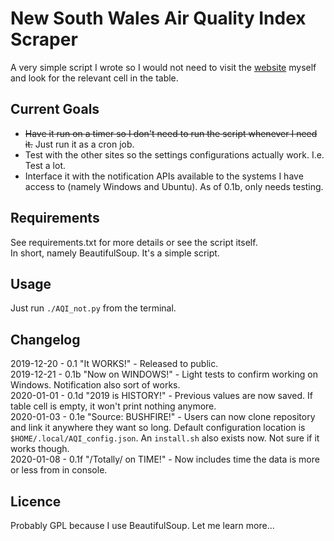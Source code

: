 # New South Wales Air Quality Index Scraper

A very simple script I wrote so I would not need to visit the [website](https://airquality.environment.nsw.gov.au/aquisnetnswphp/getPage.php?reportid=1 "Environment NSW's Official Air Quality Index Table") myself and look for the relevant cell in the table.

## Current Goals

* ~~Have it run on a timer so I don't need to run the script whenever I need it.~~ Just run it as a cron job.
* Test with the other sites so the settings configurations actually work. I.e. Test a lot.
* Interface it with the notification APIs available to the systems I have access to (namely Windows and Ubuntu). As of 0.1b, only needs testing.

## Requirements

See requirements.txt for more details or see the script itself.  
In short, namely BeautifulSoup. It's a simple script.

## Usage

Just run `./AQI_not.py` from the terminal.

## Changelog

2019-12-20 - 0.1 "It WORKS!" - Released to public.\
2019-12-21 - 0.1b "Now on WINDOWS!" - Light tests to confirm working on Windows. Notification also sort of works.\
2020-01-01 - 0.1d "2019 is HISTORY!" - Previous values are now saved. If table cell is empty, it won't print nothing anymore.\
2020-01-03 - 0.1e "Source: BUSHFIRE!" - Users can now clone repository and link it anywhere they want so long. Default configuration location is `$HOME/.local/AQI_config.json`. An `install.sh` also exists now. Not sure if it works though.\
2020-01-08 - 0.1f "/Totally/ on TIME!" - Now includes time the data is more or less from in console.

## Licence

Probably GPL because I use BeautifulSoup. Let me learn more...
